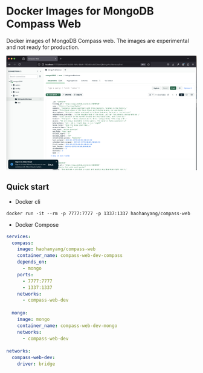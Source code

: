 # Docker Images for MongoDB Compass Web

Docker images of MongoDB Compass web. The images are experimental and not ready for production.

![screenshot](/static/screenshot.png)

## Quick start
* Docker cli
```
docker run -it --rm -p 7777:7777 -p 1337:1337 haohanyang/compass-web
```
* Docker Compose
```yaml
services:
  compass:
    image: haohanyang/compass-web
    container_name: compass-web-dev-compass
    depends_on:
      - mongo
    ports:
      - 7777:7777
      - 1337:1337
    networks:
      - compass-web-dev

  mongo:
    image: mongo
    container_name: compass-web-dev-mongo
    networks:
      - compass-web-dev

networks:
  compass-web-dev:
    driver: bridge
```